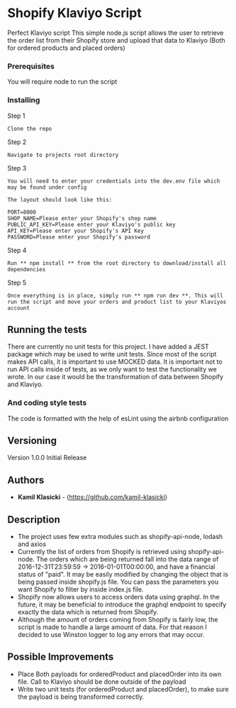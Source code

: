 # Shopify Klaviyo Script

Perfect Klaviyo script
This simple node.js script allows the user to retrieve the order list from their Shopify store and upload that data to Klaviyo (Both for ordered products and placed orders)

### Prerequisites

You will require node to run the script

### Installing

Step 1

```
Clone the repo
```

Step 2

```
Navigate to projects root directory
```

Step 3

```
You will need to enter your credentials into the dev.env file which may be found under config

The layout should look like this:

PORT=8000
SHOP_NAME=Please enter your Shopify's shop name
PUBLIC_API_KEY=Please enter your Klaviyo's public key
API_KEY=Please enter your Shopify's API Key
PASSWORD=Please enter your Shopify's password
```

Step 4

```
Run ** npm install ** from the root directory to download/install all dependencies
```

Step 5

```
Once everything is in place, simply run ** npm run dev **. This will run the script and move your orders and product list to your Klaviyos account
```

## Running the tests

There are currently no unit tests for this project. I have added a JEST package which may be used to write unit tests. Since most of the script makes
API calls, it is important to use MOCKED data. It is important not to run API calls inside of tests, as we only want to test the functionality we wrote.
In our case it would be the transformation of data between Shopify and Klaviyo.

### And coding style tests

The code is formatted with the help of esLint using the airbnb configuration

## Versioning

Version 1.0.0 Initial Release

## Authors

- **Kamil Klasicki** - (https://github.com/kamil-klasicki)

## Description

- The project uses few extra modules such as shopify-api-node, lodash and axios
- Currently the list of orders from Shopify is retrieved using shopify-api-node. The orders which are being returned
  fall into the data range of 2016-12-31T23:59:59 -> 2016-01-01T00:00:00, and have a financial status of "paid".
  It may be easily modified by changing the object that is being passed inside shopify.js file.
  You can pass the parameters you want Shopify to filter by inside index.js file.
- Shopify now allows users to access orders data using graphql. In the future, it may be beneficial to introduce the graphql
  endpoint to specify exactly the data which is returned from Shopify.
- Although the amount of orders coming from Shopify is fairly low, the script is made to handle a large amount of data.
  For that reason I decided to use Winston logger to log any errors that may occur.

## Possible Improvements

- Place Both payloads for orderedProduct and placedOrder into its own file. Call to Klaviyo should be done outside of the payload
- Write two unit tests (for orderedProduct and placedOrder), to make sure the payload is being transformed correctly.
